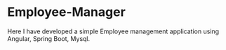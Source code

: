 # Employee-Manager

Here I have developed a simple Employee management application using Angular, Spring Boot, Mysql.
